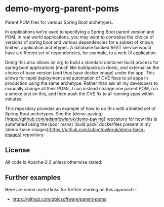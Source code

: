 # demo-myorg-parent-poms

Parent POM files for various Spring Boot archetypes.

In applications we're used to specifying a Spring Boot parent version and POM.
In real world applications, you may want to centralise the choice of versions
of spring boot and various dependencies for a subset of known, limited,
application archetypes. A database backed REST service would have a different
set of dependencies, for example, to a web UI application.

Doing this also allows an org to build a standard container build process
for spring boot applications (much like buildpacks.io does), and externalise
the choice of base version (and thus base docker image) under the app. This allows
for rapid deployment and automation of CVE fixes to all apps in production using
the same archetype. Rather than ask all my developers to manually change all their
POMs, I can instead change one parent POM, run a smoke test on this, and then
push the CVE fix to all running apps within minutes.

This repository provides an example of how to do this with a limited set of
Spring Boot archetypes. See the (demo-paving)[https://github.com/adamfowleruk/demo-paving]
repository for how this is automated using the (poor mans) 'build pack'
dockerfiles present in my (demo-base-images)[https://github.com/adamfowleruk/demo-base-images]
repository.

## License

All code is Apache-2.0 unless otherwise stated.

## Further examples

Here are some useful links for further reading on this approach:-

- https://github.com/qbicsoftware/parent-poms
